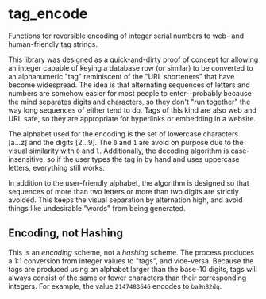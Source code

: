 tag_encode
==========

Functions for reversible encoding of integer serial numbers to web- and human-friendly tag strings.

This library was designed as a quick-and-dirty proof of concept for allowing an integer capable of keying a database row (or similar) to be converted to an alphanumeric "tag" reminiscent of the "URL shorteners" that have become widespread.  The idea is that alternating sequences of letters and numbers are somehow easier for most people to enter--probably because the mind separates digits and characters, so they don't "run together" the way long sequences of either tend to do.  Tags of this kind are also web and URL safe, so they are appropriate for hyperlinks or embedding in a website.

The alphabet used for the encoding is the set of lowercase characters [a...z] and the digits [2...9].  The `0` and `1` are avoid on purpose due to the visual similarity with `O` and `l`.  Additionally, the decoding algorithm is case-insensitive, so if the user types the tag in by hand and uses uppercase letters, everything still works.  

In addition to the user-friendly alphabet, the algorithm is designed so that sequences of more than two letters or more than two digits are strictly avoided.  This keeps the visual separation by alternation high, and avoid things like undesirable "words" from being generated. 

Encoding, not Hashing
---------------------

This is an *encoding* scheme, not a *hashing* scheme.  The process produces a 1:1 conversion from integer values to "tags", and vice-versa.  Because the tags are produced using an alphabet larger than the base-10 digits, tags will always consist of the same or fewer characters than their corresponding integers.  For example, the value `2147483646` encodes to `ba9n82dq`.  
